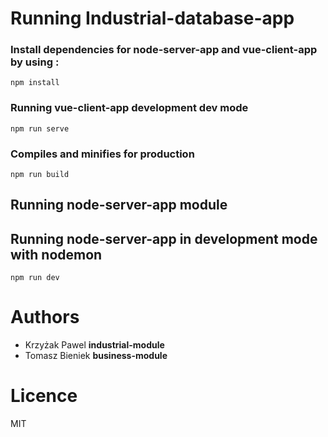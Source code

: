 # Running Industrial-database-app

### Install dependencies for node-server-app and vue-client-app by using :

```
npm install
```

### Running vue-client-app development dev mode

```
npm run serve
```

### Compiles and minifies for production

```
npm run build
```

## Running node-server-app module

## Running node-server-app in development mode with nodemon

```
npm run dev
```

# Authors

- Krzyżak Pawel  **industrial-module**
- Tomasz Bieniek **business-module**

# Licence
MIT 
